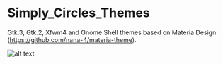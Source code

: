 # Simply_Circles_Themes

Gtk.3, Gtk.2, Xfwm4 and Gnome Shell themes based on Materia Design (https://github.com/nana-4/materia-theme).

![alt text](https://github.com/ju1464/Simply_Circles_Themes/blob/master/PREVIEWS/logo.png)
